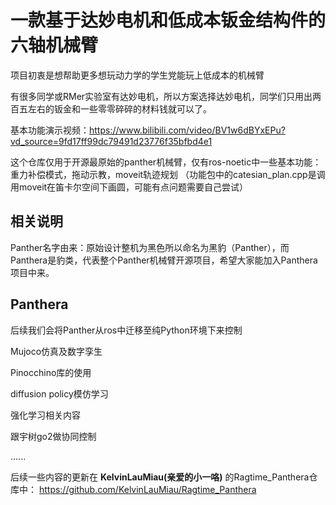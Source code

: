# 一款基于达妙电机和低成本钣金结构件的六轴机械臂

项目初衷是想帮助更多想玩动力学的学生党能玩上低成本的机械臂

有很多同学或RMer实验室有达妙电机，所以方案选择达妙电机，同学们只用出两百五左右的钣金和一些零零碎碎的材料钱就可以了。

基本功能演示视频：https://www.bilibili.com/video/BV1w6dBYxEPu?vd_source=9fd17ff99dc79491d23776f35bfbd4e1

这个仓库仅用于开源最原始的panther机械臂，仅有ros-noetic中一些基本功能：重力补偿模式，拖动示教，moveit轨迹规划
（功能包中的catesian_plan.cpp是调用moveit在笛卡尔空间下画圆，可能有点问题需要自己尝试）

## 相关说明
Panther名字由来：原始设计整机为黑色所以命名为黑豹（Panther），而Panthera是豹类，代表整个Panther机械臂开源项目，希望大家能加入Panthera项目中来。

## Panthera
后续我们会将Panther从ros中迁移至纯Python环境下来控制

Mujoco仿真及数字孪生

Pinocchino库的使用

diffusion policy模仿学习

强化学习相关内容

跟宇树go2做协同控制

......

后续一些内容的更新在 **KelvinLauMiau(亲爱的小一咯)** 的Ragtime_Panthera仓库中：
https://github.com/KelvinLauMiau/Ragtime_Panthera

